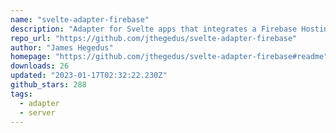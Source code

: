 ```yaml
---
name: "svelte-adapter-firebase"
description: "Adapter for Svelte apps that integrates a Firebase Hosting Website with Cloud Functions or Cloud Run for server side rendering."
repo_url: "https://github.com/jthegedus/svelte-adapter-firebase"
author: "James Hegedus"
homepage: "https://github.com/jthegedus/svelte-adapter-firebase#readme"
downloads: 26
updated: "2023-01-17T02:32:22.230Z"
github_stars: 288
tags: 
  - adapter
  - server
---
```

